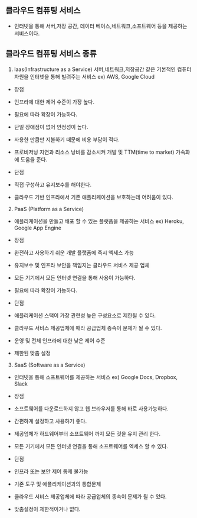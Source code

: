 ## 클라우드 컴퓨팅 서비스
- 인터넷을 통해 서버,저장 공간, 데이터 베이스,네트워크,소프트웨어 등을 제공하는 서비스이다.

## 클라우드 컴퓨팅 서비스 종류
1. laas(Infrastructure as a Service)
   서버,네트워크,저장공간 같은 기본적인 컴퓨터 자원을 인터넷을 통해 빌려주는 서비스
ex) AWS, Google Cloud
- 장점
- 인프라에 대한 제어 수준이 가장 높다.
- 필요에 따라 확장이 가능하다.
- 단일 장애점이 없어 안정성이 높다.
- 사용한 만큼만 지불하기 때문에 비용 부담이 적다.
- 프로비저닝 지연과 리소스 낭비를 감소시켜 개발 및 TTM(time to market) 가속화에 도움을 준다.

- 단점
- 직접 구성하고 유지보수를 해야한다.
- 클라우드 기반 인프라에서 기존 애플리케이션을 보호하는데 어려움이 있다.

2. PaaS (Platform as a Service)
- 애플리케이션을 만들고 배포 할 수 있는 플랫폼을 제공하는 서비스
ex) Heroku, Google App Engine
- 장점
- 완전하고 사용하기 쉬운 개발 플랫폼에 즉시 엑세스 가능
- 유지보수 및 인프라 보안을 책임지는 클라우드 서비스 제공 업체
- 모든 기기에서 모든 인터넷 연결을 통해 사용이 가능하다.
- 필요에 따라 확장이 가능하다.

- 단점
- 애플리케이션 스택이 가장 관련성 높은 구성요소로 제한될 수 있다.
- 클라우드 서비스 제공업체에 때라 공급업체 종속이 문제가 될 수 있다.
- 운영 및 전체 인프라에 대한 낮은 제어 수준
- 제한된 맞춤 설정

3. SaaS (Software as a Service)
- 인터넷을 통해 소프트웨어를 제공하는 서비스
ex) Google Docs, Dropbox, Slack
- 장점
- 소프트웨어를 다운로드하지 않고 웹 브라우저를 통해 바로 사용가능하다.
- 간편하게 설정하고 사용하기 좋다.
- 제공업체가 하드웨어부터 소프트웨어 까지 모든 것을 유지 관리 한다.
- 모든 기기에서 모든 인터넷 연결을 통해 소프트웨어를 엑세스 할 수 있다.

- 단점
- 인프라 또는 보안 제어 통제 불가능
- 기존 도구 및 애플리케이션과의 통합문제
- 클라우드 서비스 제공업체에 따라 공급업체의 종속이 문제가 될 수 있다.
- 맞춤설정이 제한적이거나 없다.


